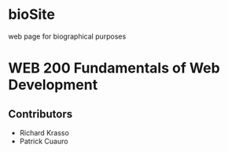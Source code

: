 # bioSite
 web page for biographical purposes
 <h1>WEB 200 Fundamentals of Web Development</h1>
 <h2>Contributors</h2>
 <ul>
    <li>Richard Krasso</li>
    <li>Patrick Cuauro</li>
</ul>
